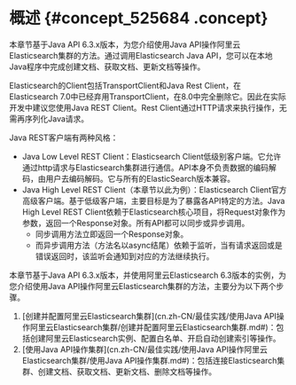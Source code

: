 # 概述 {#concept_525684 .concept}

本章节基于Java API 6.3.x版本，为您介绍使用Java API操作阿里云Elasticsearch集群的方法。通过调用Elasticsearch Java API，您可以在本地Java程序中完成创建文档、获取文档、更新文档等操作。

Elasticsearch的Client包括TransportClient和Java Rest Client，在Elasticsearch 7.0中已经弃用TransportClient，在8.0中完全删除它。因此在实际开发中建议您使用Java REST Client。Rest Client通过HTTP请求来执行操作，无需再序列化Java请求。

Java REST客户端有两种风格：

-   Java Low Level REST Client：Elasticsearch Client低级别客户端。它允许通过http请求与Elasticsearch集群进行通信。API本身不负责数据的编码解码，由用户去编码解码。它与所有的ElasticSearch版本兼容。
-   Java High Level REST Client（本章节以此为例）：Elasticsearch Client官方高级客户端。基于低级客户端，主要目标是为了暴露各API特定的方法。Java High Level REST Client依赖于Elasticsearch核心项目，将Request对象作为参数，返回一个Response对象。所有API都可以同步或异步调用。
    -   同步调用方法立即返回一个Response对象。
    -   而异步调用方法（方法名以async结尾）依赖于监听，当有请求返回或是错误返回时，该监听会通知到对应的方法继续执行。

本章节基于Java API 6.3.x版本，并使用阿里云Elasticsearch 6.3版本的实例，为您介绍使用Java API操作阿里云Elasticsearch集群的方法，主要分为以下两个步骤。

1.  [创建并配置阿里云Elasticsearch集群](cn.zh-CN/最佳实践/使用Java API操作阿里云Elasticsearch集群/创建并配置阿里云Elasticsearch集群.md#)：包括创建阿里云Elasticsearch实例、配置白名单、开启自动创建索引等操作。
2.  [使用Java API操作集群](cn.zh-CN/最佳实践/使用Java API操作阿里云Elasticsearch集群/使用Java API操作集群.md#)：包括连接Elasticsearch集群、创建文档、获取文档、更新文档、删除文档等操作。

